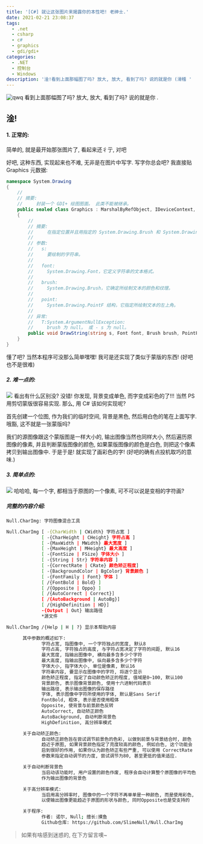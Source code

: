 ```yaml
---
title: '[C#] 就让这张图片来揭露你的本性吧! 老绅士.'
date: 2021-02-21 23:08:37
tags:
  - .net
  - csharp
  - c#
  - graphics
  - gdi/gdi+
categories:
  - .NET
  - 控制台
  - Windows
description: '淦!看到上面那幅图了吗? 放大, 放大, 看到了吗? 说的就是你 (滑稽 '
---
```


![qwq](images/20210212012512552.jpg)
看到上面那幅图了吗? 放大, 放大, 看到了吗? 说的就是你 .


## 淦!

#### 1. 正常的:

简单的, 就是最开始那张图片了, 看起来还彳亍, 对吧


好吧, 这种东西, 实现起来也不难, 无非是在图片中写字. 写字你总会吧? 我直接贴 Graphics 元数据:

```csharp
namespace System.Drawing
{
    //
    // 摘要:
    //     封装一个 GDI+ 绘图图面。 此类不能被继承。
    public sealed class Graphics : MarshalByRefObject, IDeviceContext, IDisposable
    {
        //
        // 摘要:
        //     在指定位置并且用指定的 System.Drawing.Brush 和 System.Drawing.Font 对象绘制指定的文本字符串。
        //
        // 参数:
        //   s:
        //     要绘制的字符串。
        //
        //   font:
        //     System.Drawing.Font，它定义字符串的文本格式。
        //
        //   brush:
        //     System.Drawing.Brush，它确定所绘制文本的颜色和纹理。
        //
        //   point:
        //     System.Drawing.PointF 结构，它指定所绘制文本的左上角。
        //
        // 异常:
        //   T:System.ArgumentNullException:
        //     brush 为 null。 或 - s 为 null。
        public void DrawString(string s, Font font, Brush brush, PointF point);
    }
}
```

懂了吧? 当然本程序可没那么简单嘿嘿! 我可是还实现了类似于蒙版的东西! (好吧也不是很难)


##### 2. 难一点的:

![](images/20210220205921619.jpg)
看出有什么区别没? 没错! 你发现, 背景变成单色, 而字变成彩色的了!!! 当然 PS 用剪切蒙版很容易实现. 那么, 用 C# 该如何实现呢?


首先创建一个位图, 作为我们的临时空间, 背景是黑色, 然后用白色的笔在上面写字. 哦豁, 这不就是一张蒙版吗? 


我们的源图像跟这个蒙版图是一样大小的, 输出图像当然也同样大小, 然后遍历原图像的像素, 并且判断蒙版图像的颜色, 如果蒙版图像的颜色是白色, 则把这个像素拷贝到输出图像中. 于是于是! 就实现了画彩色的字! (好吧的确有点投机取巧的意味.)


##### 3. 简单点的:

![](images/20210221230415739.jpg)
哈哈哈, 每一个字, 都相当于原图的一个像素, 可不可以说是变相的字符画?


##### 完整的内容介绍:

```bash
Null.CharImg: 字符图像混合工具

Null.CharImg [ -{CharWidth | CWidth} 字符占宽 ]
             [ -{CharHeight | CHeight} 字符占高 ]
             [ -{MaxWidth | MWidth} 最大宽度 ]
             [ -{MaxHeight | MHeight} 最大高度 ]
             [ -{FontSize | FSize} 字体大小 ]
             [ -{String | Str} 字符串内容 ]
             [ -{CorrectRate | CRate} 颜色矫正程度]
             [ -{BackgroundColor | BgColor} 背景颜色 ]
             [ -{FontFamily | Font} 字体 ]
             [ /{FontBold | Bold} ]
             [ /{Opposite | Oppo} ]
             [ /{AutoCorrect | Correct}]
             [ /{AutoBackground | AutoBg}]
             [ /{HighDefinition | HD}]
             -{Output | Out} 输出路径
             *源文件

Null.CharImg /{Help | H | ?} 显示本帮助内容

      其中参数的概述如下:
             字符占宽, 指图像中, 一个字符独占的宽度, 默认8
             字符占高, 字符独占的高度, 与字符占宽决定了字符的间距, 默认16
             最大宽度, 指输出图像中, 横向最多含多少个字符
             最大高度, 指输出图像中, 纵向最多含多少个字符
             字体大小, 指字体大小, 单位是像素, 默认16
             字符串内容, 要显示在图像中的字符, 将逐个显示
             颜色矫正程度, 指定了自动颜色矫正的程度, 值域是0~100, 默认100
             背景颜色, 表示图像背景颜色, 使用十六进制代码表示
             输出路径, 表示输出图像的保存路径
             字体, 表示图像中字符所使用的字体, 默认是Sans Serif
             FontBold, 粗体, 表示是否使用粗体
             Opposite, 使背景与前景颜色反转
             AutoCorrect, 自动矫正颜色
             AutoBackground, 自动判断背景色
             HighDefinition, 高分辨率模式

      关于自动矫正颜色:
             自动矫正颜色旨在尝试调节前景色的色彩, 以做到前景与背景结合时, 颜色
             趋近于原图, 如果背景颜色指定了亮度较高的颜色, 例如白色, 这个功能会
             启到很好的作用, 如果你认为颜色矫正有些严重, 可以使用 CorrectRate
             参数来指定自动调节的力度, 尝试调节为80, 甚至更低的值来适应.

      关于自动判断背景色
             当启动该功能时, 用户设置的颜色作废, 程序会自动计算整个原图像的平均色
             作为输出图像的背景色

      关于高分辨率模式:
             当启用高分辨率时, 图像中的一个字符不再单单是一种颜色, 而是使用彩色,
             以使输出图像更能趋近于原图的形状与颜色, 同时Opposite也是受支持的

      关于程序:
             作者: 诺尔, Null; 擅长:摸鱼
             Github仓库: https://github.com/SlimeNull/Null.CharImg
```


> 如果有啥感到迷惑的, 在下方留言噢~
